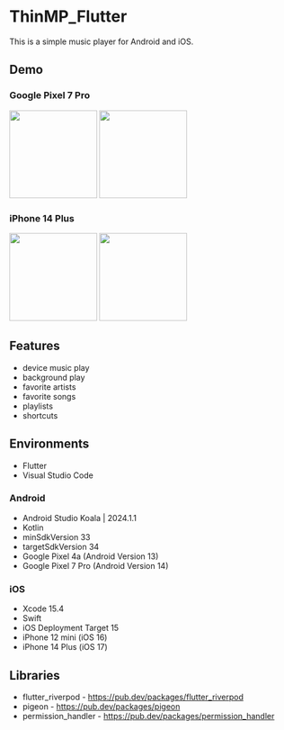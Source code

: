 # ThinMP_Flutter

This is a simple music player for Android and iOS.

## Demo

### Google Pixel 7 Pro
<img src="https://github.com/user-attachments/assets/b3e8f140-171b-46ba-8523-d3d78193488a" width="156"> <img src="https://github.com/user-attachments/assets/c48e396c-e7f7-40aa-a72b-36d530055dd6" width="156">

### iPhone 14 Plus

<img src="https://github.com/user-attachments/assets/dc5ab21d-b0ae-40ca-b025-114d7090fdba" width="156"> <img src="https://github.com/user-attachments/assets/52246955-6424-4571-84c3-3733642f791b" width="156">

## Features

* device music play
* background play
* favorite artists
* favorite songs
* playlists
* shortcuts


## Environments

* Flutter
* Visual Studio Code

### Android

* Android Studio Koala | 2024.1.1
* Kotlin
* minSdkVersion 33
* targetSdkVersion 34
* Google Pixel 4a (Android Version 13)
* Google Pixel 7 Pro (Android Version 14)

### iOS

* Xcode 15.4
* Swift
* iOS Deployment Target 15
* iPhone 12 mini (iOS 16)
* iPhone 14 Plus (iOS 17)

## Libraries

* flutter_riverpod - https://pub.dev/packages/flutter_riverpod
* pigeon - https://pub.dev/packages/pigeon
* permission_handler - https://pub.dev/packages/permission_handler
